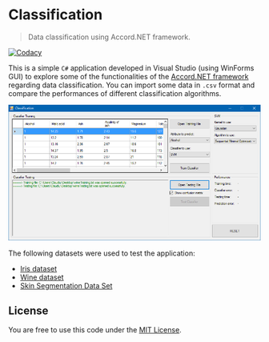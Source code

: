 # Classification

> Data classification using Accord.NET framework.


[![Codacy](https://api.codacy.com/project/badge/Grade/55d53612d8e04bac97922b4d5823d7dd)](https://www.codacy.com/app/ClaudiuGeorgiu/Classification)

This is a simple `C#` application developed in Visual Studio (using WinForms GUI) to explore some of the functionalities of the [Accord.NET framework](http://accord-framework.net/) regarding data classification. You can import some data in `.csv` format and compare the performances of different classification algorithms.

![Screenshot](screenshot.png)



The following datasets were used to test the application:
* [Iris dataset](http://archive.ics.uci.edu/ml/datasets/Iris)
* [Wine dataset](http://archive.ics.uci.edu/ml/datasets/Wine)
* [Skin Segmentation Data Set](http://archive.ics.uci.edu/ml/datasets/Skin+Segmentation)



## License

You are free to use this code under the [MIT License](https://github.com/ClaudiuGeorgiu/Classification/blob/master/LICENSE).
